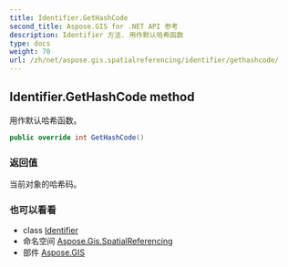 ```yaml
---
title: Identifier.GetHashCode
second_title: Aspose.GIS for .NET API 参考
description: Identifier 方法. 用作默认哈希函数
type: docs
weight: 70
url: /zh/net/aspose.gis.spatialreferencing/identifier/gethashcode/
---
```

## Identifier.GetHashCode method

用作默认哈希函数。

```csharp
public override int GetHashCode()
```

### 返回值

当前对象的哈希码。

### 也可以看看

* class [Identifier](../)
* 命名空间 [Aspose.Gis.SpatialReferencing](../../identifier/)
* 部件 [Aspose.GIS](../../../)


